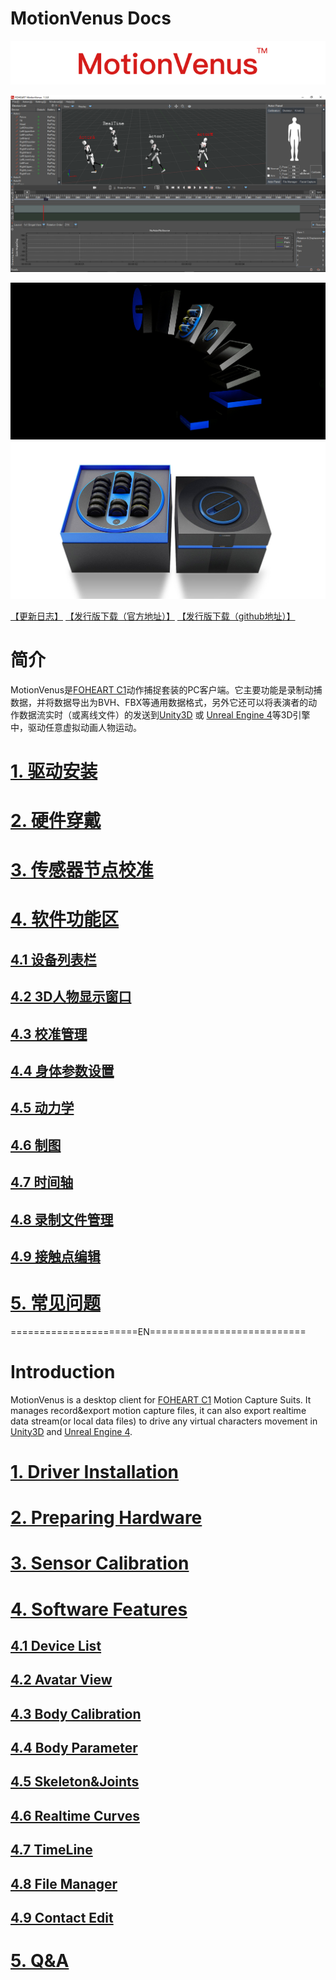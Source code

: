 # MotionVenus Docs


<div align=center>
<img src="https://raw.githubusercontent.com/FOHEART/MotionVenusHelp/v1.3.8/img/softwareName.png"/>
</div>

![MainThumb](https://raw.githubusercontent.com/FOHEART/MotionVenusHelp/v1.3.8/img/MotionVenus_1_3_0.png)

<div align=center>
<img src="https://raw.githubusercontent.com/FOHEART/MotionVenusHelp/v1.3.8/img/foheartc1.png"/>
</div>

<div align=center>
<img src="https://raw.githubusercontent.com/FOHEART/MotionVenusHelp/v1.3.8/img/foheartc1_2.png"/>
</div>

[【更新日志】](https://github.com/FOHEART/MotionVenusHelp/blob/v1.4.0/software/releaseNote.md)
[【发行版下载（官方地址）】](http://www.foheart.com/motionvenus/download.html)
[【发行版下载（github地址）】](https://github.com/FOHEART/MotionVenusHelp/blob/v1.4.0/release)

# 简介
MotionVenus是[FOHEART C1](http://www.foheart.com/)动作捕捉套装的PC客户端。它主要功能是录制动捕数据，并将数据导出为BVH、FBX等通用数据格式，另外它还可以将表演者的动作数据流实时（或离线文件）的发送到[Unity3D](https://unity3d.com) 或 [Unreal Engine 4](https://www.unrealengine.com)等3D引擎中，驱动任意虚拟动画人物运动。
# [1. 驱动安装](https://github.com/FOHEART/MotionVenusHelp/blob/v1.3.8/driver/driverinstall.md)
# [2. 硬件穿戴](https://github.com/FOHEART/MotionVenusHelp/blob/v1.3.8/hardware/preparinghardware.md)
# [3. 传感器节点校准](https://github.com/FOHEART/MotionVenusHelp/blob/v1.3.8/software/sensorcali.md)
# [4. 软件功能区](https://github.com/FOHEART/MotionVenusHelp/blob/v1.3.8/software/devicelist.md)
## [4.1 设备列表栏](https://github.com/FOHEART/MotionVenusHelp/blob/v1.3.8/software/devicelist.md)
## [4.2 3D人物显示窗口](https://github.com/FOHEART/MotionVenusHelp/blob/v1.3.8/software/view3d.md)
## [4.3 校准管理](https://github.com/FOHEART/MotionVenusHelp/blob/v1.3.8/software/calimgr.md)
## [4.4 身体参数设置](https://github.com/FOHEART/MotionVenusHelp/blob/v1.3.8/software/bodyparam.md)
## [4.5 动力学](https://github.com/FOHEART/MotionVenusHelp/blob/v1.3.8/software/kinetics.md)	
## [4.6 制图](https://github.com/FOHEART/MotionVenusHelp/blob/v1.3.8/software/plot.md)	
## [4.7 时间轴](https://github.com/FOHEART/MotionVenusHelp/blob/v1.3.8/software/timeline.md)
## [4.8 录制文件管理](https://github.com/FOHEART/MotionVenusHelp/blob/v1.3.8/software/filemgr.md)
## [4.9 接触点编辑](https://github.com/FOHEART/MotionVenusHelp/blob/v1.3.8/software/contacteditor.md)
# [5. 常见问题](https://github.com/FOHEART/MotionVenusHelp/blob/v1.3.8/software/QA.md)
======================EN===========================<br>
# Introduction
MotionVenus is a desktop client for [FOHEART C1](http://www.foheart.com/) Motion Capture Suits. It manages record&export motion capture files, it can also export realtime data stream(or local data files) to drive any virtual characters movement in [Unity3D](https://unity3d.com) and [Unreal Engine 4](https://www.unrealengine.com).<br>
# [1. Driver Installation](https://github.com/FOHEART/MotionVenusHelp/blob/v1.3.8/driver/driverinstall.md)
# [2. Preparing Hardware](https://github.com/FOHEART/MotionVenusHelp/blob/v1.3.8/hardware/preparinghardware.md)
# [3. Sensor Calibration](https://github.com/FOHEART/MotionVenusHelp/blob/v1.3.8/software/sensorcali.md)
# [4. Software Features](https://github.com/FOHEART/MotionVenusHelp/blob/v1.3.8/software/devicelist.md)
## [4.1 Device List](https://github.com/FOHEART/MotionVenusHelp/blob/v1.3.8/software/devicelist.md)
## [4.2 Avatar View](https://github.com/FOHEART/MotionVenusHelp/blob/v1.3.8/software/view3d.md)
## [4.3 Body Calibration](https://github.com/FOHEART/MotionVenusHelp/blob/v1.3.8/software/calimgr.md)
## [4.4 Body Parameter](https://github.com/FOHEART/MotionVenusHelp/blob/v1.3.8/software/bodyparam.md)
## [4.5 Skeleton&Joints](https://github.com/FOHEART/MotionVenusHelp/blob/v1.3.8/software/kinetics.md)
## [4.6 Realtime Curves](https://github.com/FOHEART/MotionVenusHelp/blob/v1.3.8/software/plot.md)	
## [4.7 TimeLine](https://github.com/FOHEART/MotionVenusHelp/blob/v1.3.8/software/timeline.md)	
## [4.8 File Manager](https://github.com/FOHEART/MotionVenusHelp/blob/v1.3.8/software/filemgr.md)
## [4.9 Contact Edit](https://github.com/FOHEART/MotionVenusHelp/blob/v1.3.8/software/contacteditor.md)
# [5. Q&A](https://github.com/FOHEART/MotionVenusHelp/blob/v1.3.8/software/QA.md)